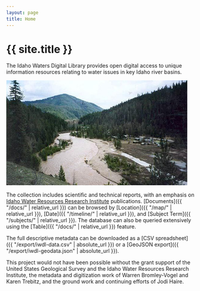 ```yaml
---
layout: page
title: Home
---
```


<div markdown="1" class="about-narrative">

# {{ site.title }}

The Idaho Waters Digital Library provides open digital access to unique information resources relating to water issues in key Idaho river basins.

![pinecreek](images/pinecreek.jpg)

The collection includes scientific and technical reports, with an emphasis on [Idaho Water Resources Research Institute](http://www.uidaho.edu/research/entities/iwrri) publications.
[Documents]({{ "/docs/" | relative_url }}) can be browsed by [Location]({{ "/map/" | relative_url }}), [Date]({{ "/timeline/" | relative_url }}), and [Subject Term]({{ "/subjects/" | relative_url }}).
The database can also be queried extensively using the [Table]({{ "/docs/" | relative_url }}) feature.

The full descriptive metadata can be downloaded as a [CSV spreadsheet]({{ "/export/iwdl-data.csv" | absolute_url }}) or a [GeoJSON export]({{ "/export/iwdl-geodata.json" | absolute_url }}).

This project would not have been possible without the grant support of the United States Geological Survey and the Idaho Water Resources Research Institute, the metadata and digitization work of Warren Bromley-Vogel and Karen Trebitz, and the ground work and continuing efforts of Jodi Haire.

</div>